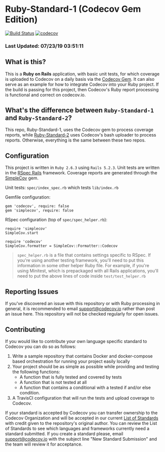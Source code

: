 # Ruby-Standard-1 (Codecov Gem Edition)

[![Build Status](https://travis-ci.org/codecov/Ruby-Standard-1.svg?branch=master)](https://travis-ci.org/codecov/Ruby-Standard-1) [![codecov](https://codecov.io/gh/codecov/Ruby-Standard-1/branch/master/graph/badge.svg)](https://codecov.io/gh/codecov/Ruby-Standard-1)

### Last Updated: 07/23/19 03:51:11

## What is this?

This is a **Ruby on Rails** application, with basic unit tests, for which coverage is uploaded to Codecov on a daily basis via the [Codecov Gem](https://rubygems.org/gems/codecov/versions/0.1.4). It can also serve as an example for how to integrate Codecov into your Ruby project. If the build is passing for this project, then Codecov's Ruby report processing is functional and correct on codecov.io.

## What's the difference between `Ruby-Standard-1` and `Ruby-Standard-2`?

This repo, Ruby-Standard-1, uses the Codecov gem to process coverage reports, while [Ruby-Standard-2](https://github.com/codecov/Ruby-Standard-2) uses Codecov's bash uploader to process reports. Otherwise, everything is the same between these two repos.

## Configuration

This project is written in `Ruby 2.6.3` using `Rails 5.2.3`. Unit tests are written in the [RSpec Rails](https://github.com/rspec/rspec-rails) framework. Coverage reports are generated through the [SimpleCov](https://github.com/colszowka/simplecov) gem.

Unit tests: `spec/index_spec.rb` which tests `lib/index.rb`

Gemfile configuration:
```
gem 'codecov', require: false
gem 'simplecov', require: false
```
RSpec configuration (top of `spec/spec_helper.rb`):
```
require 'simplecov'
SimpleCov.start

require 'codecov'
SimpleCov.formatter = SimpleCov::Formatter::Codecov
```
> `spec_helper.rb` is a file that contains settings specific to RSpec. If you're using another testing framework, you'll need to put this information in some other helper Ruby file. For example, if you're using Minitest, which is prepackaged with all Rails applications, you'll need to put the above lines of code inside `test/test_helper.rb`

## Reporting Issues

If you've discovered an issue with this repository or with Ruby processing in general, it is recommended to email support@codecov.io rather than post an issue here. This repository will not be checked regularly for open issues.

## Contributing

If you would like to contribute your own language specific standard to Codecov you can do so as follows:

1. Write a sample repository that contains Docker and docker-compose based orchestration for running your project easily locally
2. Your project should be as simple as possible while providing and testing the following functions:
   - A function that is fully tested and covered by tests
   - A function that is not tested at all
   - A function that contains a conditional with a tested if and/or else condition.
3. A TravisCI configuration that will run the tests and upload coverage to Codecov.

If your standard is accepted by Codecov you can transfer ownership to the Codecov Organization and will be accepted in our current [List of Standards](https://github.com/codecov/standards-scripts#list-of-standards) with credit given to the repository's original author. You can review the List of Standards to see which languages and frameworks currently need a standard submitted. If you create a standard please, email support@codecov.io with the subject line "New <Language> Standard Submission" and the team will review it for acceptance.
